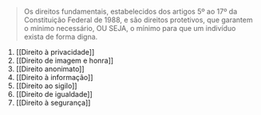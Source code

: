 > Os direitos fundamentais, estabelecidos dos artigos 5º ao 17º da Constituição Federal de 1988, e são direitos protetivos, que garantem o mínimo necessário, OU SEJA, o mínimo para que um indivíduo exista de forma digna.

1. [[Direito à privacidade]]
2. [[Direito de imagem e honra]]
3. [[Direito anonimato]]
4. [[Direito à informação]]
5. [[Direito ao sigilo]]
6. [[Direito de igualdade]]
7. [[Direito à segurança]]